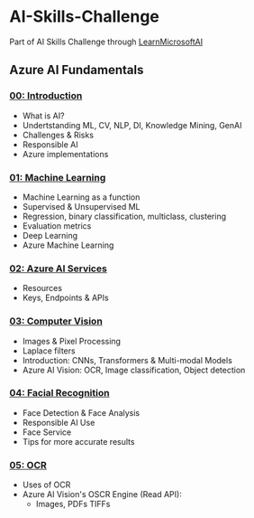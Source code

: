 # AI-Skills-Challenge
Part of AI Skills Challenge through [LearnMicrosoftAI](https://learn.microsoft.com/)

## Azure AI Fundamentals
### [00: Introduction](<Azure AI Fundamentals/00_introduction.ipynb>)
- What is AI?
- Undertstanding ML, CV, NLP, DI, Knowledge Mining, GenAI
- Challenges & Risks
- Responsible AI
- Azure implementations

### [01: Machine Learning](<Azure AI Fundamentals/01_fundamentals_of_ml.ipynb>)
- Machine Learning as a function
- Supervised & Unsupervised ML
- Regression, binary classification, multiclass, clustering
- Evaluation metrics
- Deep Learning
- Azure Machine Learning

### [02: Azure AI Services](<Azure AI Fundamentals/02_fundamental_azure_ai_services.ipynb>)
- Resources
- Keys, Endpoints & APIs

### [03: Computer Vision](<Azure AI Fundamentals/03_computer_vision.ipynb>)
- Images & Pixel Processing
- Laplace filters
- Introduction: CNNs, Transformers & Multi-modal Models
- Azure AI Vision: OCR, Image classification, Object detection

### [04: Facial Recognition](<Azure AI Fundamentals/04_facial_recognition.ipynb>)
- Face Detection & Face Analysis
- Responsible AI Use
- Face Service
- Tips for more accurate results

### [05: OCR](<Azure AI Fundamentals/05_OCR.ipynb>)
- Uses of OCR
- Azure AI Vision's OSCR Engine (Read API):
    - Images, PDFs TIFFs